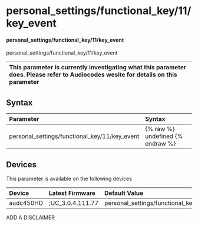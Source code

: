 ﻿---
description: personal_settings/functional_key/11/key_event
search: false
---

# personal_settings/functional_key/11/key_event

#### personal_settings/functional_key/11/key_event

personal_settings/functional_key/11/key_event


| This parameter is currently investigating what this parameter does. Please refer to Audiocodes wesite for details on this parameter | 
| :--- |

## Syntax
| Parameter | Syntax |
| :--- | :--- |
|personal_settings/functional_key/11/key_event | {% raw %} undefined {% endraw %}|

## Devices
This parameter is available on the following devices

| Device | Latest Firmware | Default Value |
|:---|:---|:---|
| audc450HD | ;UC_3.0.4.111.77 | personal_settings/functional_key/11/key_event=CALENDAR 

ADD A DISCLAIMER
